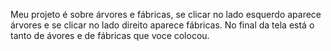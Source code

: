 Meu projeto é sobre árvores e fábricas, se clicar no lado esquerdo aparece árvores e se clicar no lado direito aparece fábricas.
No final da tela está o tanto de  ávores e de fábricas que voce colocou.
